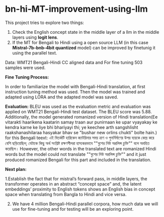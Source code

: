 # bn-hi-MT-improvement-using-llm
This project tries to explore two things:
1. Check the English concept state in the middle layer of a llm in the middle layers using **logit lens**.
2. If the MT for Bengali to Hindi using a open source LLM (in this case **Mistral-7b-bnb-4bit quantized** model) can be improved by finetunig it using the parallel text.

Data:
WMT21 Bengali-Hindi CC aligned data and For fine tuning 503 samples were used.

**Fine Tuning Process:**

In order to familiarize the model with Bengali-Hindi translation, at first instruction tuning method was used. Then the model was trained and adapted using LORA and the adapted model was saved.

**Evaluation:**
BLEU was used as the evaluation metric and evaluation was applied on WMT21 Bengali-Hindi test dataset. The BLEU score was 5.88. Additionally, the model generated romanized version of Hindi translation(Ee vitarakti haarikena kaatarin samay traan aur punirnaan ke upar vyayakay ke kendra karne ke liye bhi bhariyayi thi; ye keechee arth sangshlisht raakshanashilaraa hasyakar bhav se "bushar new orlins chukti" bolte hain.) for this Bengali teext: এই বিতর্কটি হারিকেন ক্যাটরিনার সময় ত্রাণ ও পুনর্নির্মাণের উপর ব্যয়কে কেন্দ্র করে বেশি ছড়িয়েছিল; যেটাকে কিছু অর্থ সংশ্লিষ্ট রক্ষণশীলরা হাস্যকরভাবে ""বুশের নিউ অরলিন্স চুক্তি"" বলে অবহিত করেছিল। However, the other words in the translated text are romanized Hindi words but the model could not translate ""বুশের নিউ অরলিন্স চুক্তি"" and it just produced romanized Bengali for this part and included in the translation.

**Next plan:**

1.Establish the fact that for mistral’s forward pass, in middle layers, the transformer operates in an abstract “concept space” and, the latent embeddings’ proximity to English tokens shows an English bias in concept space when translating from Bangla to Hindi and vice versa.

2. We have 4 million Bengali-Hindi parallel corpora, how much data we will use for fine-tuning and for testing will be an exploring point.


